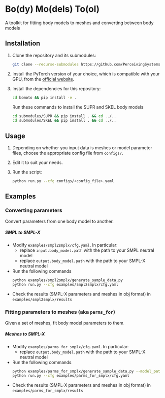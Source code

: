 # Bo(dy) Mo(dels) To(ol)

A toolkit for fitting body models to meshes and converting between body models

## Installation

1. Clone the repository and its submodules:
    ```bash
    git clone --recurse-submodules https://github.com/PerceivingSystems/bomoto
    ```

2. Install the PyTorch version of your choice, which is compatible with your GPU, from
the [official website](https://pytorch.org/).

3. Install the dependencies for this repository:
    ```bash
    cd bomoto && pip install -e .
    ```
    Run these commands to install the SUPR and SKEL body models
    
    ```bash
    cd submodules/SUPR && pip install . && cd ../..
    cd submodules/SKEL && pip install . && cd ../..
    ```

## Usage

1. Depending on whether you input data is meshes or model parameter files, choose the appropriate config file from
`configs/`.
2. Edit it to suit your needs.
3. Run the script:

    ```bash
    python run.py --cfg configs/<config_file>.yaml
    ```

## Examples
### Converting parameters
Convert parameters from one body model to another.
##### SMPL to SMPL-X
- Modify `examples/smpl2smplx/cfg.yaml`. In particular:
  - replace `input.body_model.path` with the path to your SMPL neutral model
  - replace `output.body_model.path` with the path to your SMPL-X neutral model
- Run the following commands
   ```bash
   python examples/smpl2smplx/generate_sample_data.py
   python run.py --cfg examples/smpl2smplx/cfg.yaml
   ```
- Check the results (SMPL-X parameters and meshes in obj format) in `examples/smpl2smplx/results` 

### Fitting parameters to meshes (aka `parms_for`)
Given a set of meshes, fit body model parameters to them.
##### Meshes to SMPL-X
- Modify `examples/parms_for_smplx/cfg.yaml`. In particular:
  - replace `output.body_model.path` with the path to your SMPL-X neutral model
- Run the following commands
   ```bash
   python examples/parms_for_smplx/generate_sample_data.py --model_path <path to your SMPL-X neutral model npz file>
   python run.py --cfg examples/parms_for_smplx/cfg.yaml
   ```
- Check the results (SMPL-X parameters and meshes in obj format) in `examples/parms_for_smplx/results`
